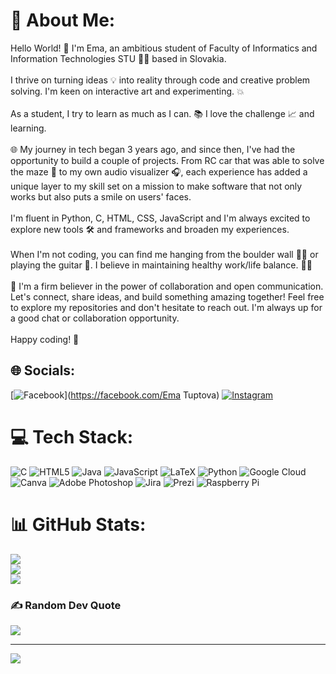 # 💫 About Me:
Hello World! 👋  I'm Ema, an ambitious student  of Faculty of Informatics and Information Technologies STU 👩‍🎓 based in Slovakia. <br><br>I thrive on turning ideas 💡 into reality through code and creative problem solving. I'm keen on interactive art and experimenting. 💥<br><br>As a student, I try to learn as much as I can. 📚 I love the challenge 📈 and learning.<br><br>🌐 My journey in tech began 3 years ago, and since then, I've had the opportunity to build a couple of projects. From RC car that was able to solve the maze 🚗 to my own audio visualizer 🎧, each experience has added a unique layer to my skill set on a mission to make software that not only works but also puts a smile on users' faces.<br><br>I'm fluent in Python, C, HTML, CSS, JavaScript and I'm always excited to explore new tools 🛠️  and frameworks and broaden my experiences. <br><br>When I'm not coding, you can find me hanging from the boulder wall 🧗‍♀️ or playing the guitar 🎸. I believe in maintaining healthy work/life balance. 🏄‍♀️<br><br>🤝 I'm a firm believer in the power of collaboration and open communication. Let's connect, share ideas, and build something amazing together! Feel free to explore my repositories and don't hesitate to reach out. I'm always up for a good chat or collaboration opportunity.<br><br>Happy coding! 🚀


## 🌐 Socials:
[![Facebook](https://img.shields.io/badge/Facebook-%231877F2.svg?logo=Facebook&logoColor=white)](https://facebook.com/Ema Tuptova) [![Instagram](https://img.shields.io/badge/Instagram-%23E4405F.svg?logo=Instagram&logoColor=white)](https://instagram.com/ema_tuptova) 

# 💻 Tech Stack:
![C](https://img.shields.io/badge/c-%2300599C.svg?style=for-the-badge&logo=c&logoColor=white) ![HTML5](https://img.shields.io/badge/html5-%23E34F26.svg?style=for-the-badge&logo=html5&logoColor=white) ![Java](https://img.shields.io/badge/java-%23ED8B00.svg?style=for-the-badge&logo=openjdk&logoColor=white) ![JavaScript](https://img.shields.io/badge/javascript-%23323330.svg?style=for-the-badge&logo=javascript&logoColor=%23F7DF1E) ![LaTeX](https://img.shields.io/badge/latex-%23008080.svg?style=for-the-badge&logo=latex&logoColor=white) ![Python](https://img.shields.io/badge/python-3670A0?style=for-the-badge&logo=python&logoColor=ffdd54) ![Google Cloud](https://img.shields.io/badge/GoogleCloud-%234285F4.svg?style=for-the-badge&logo=google-cloud&logoColor=white) ![Canva](https://img.shields.io/badge/Canva-%2300C4CC.svg?style=for-the-badge&logo=Canva&logoColor=white) ![Adobe Photoshop](https://img.shields.io/badge/adobe%20photoshop-%2331A8FF.svg?style=for-the-badge&logo=adobe%20photoshop&logoColor=white) ![Jira](https://img.shields.io/badge/jira-%230A0FFF.svg?style=for-the-badge&logo=jira&logoColor=white) ![Prezi](https://img.shields.io/badge/Prezi-%23000000.svg?style=for-the-badge&logo=Prezi&logoColor=white) ![Raspberry Pi](https://img.shields.io/badge/-RaspberryPi-C51A4A?style=for-the-badge&logo=Raspberry-Pi)
# 📊 GitHub Stats:
![](https://github-readme-stats.vercel.app/api?username=emuska12&theme=dracula&hide_border=false&include_all_commits=true&count_private=true)<br/>
![](https://github-readme-streak-stats.herokuapp.com/?user=emuska12&theme=dracula&hide_border=false)<br/>
![](https://github-readme-stats.vercel.app/api/top-langs/?username=emuska12&theme=dracula&hide_border=false&include_all_commits=true&count_private=true&layout=compact)

### ✍️ Random Dev Quote
![](https://quotes-github-readme.vercel.app/api?type=horizontal&theme=radical)

---
[![](https://visitcount.itsvg.in/api?id=emuska12&icon=0&color=12)](https://visitcount.itsvg.in)

<!-- Proudly created with GPRM ( https://gprm.itsvg.in ) -->
